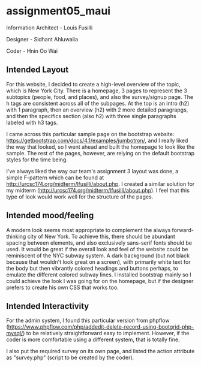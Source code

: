 # assignment05_maui

Information Architect - Louis Fusilli

Designer - Sidhant Ahluwalia

Coder - Hnin Oo Wai

## Intended Layout

For this website, I decided to create a high-level overview of the topic, which is New York City. There is a homepage, 3 pages to represent the 3 subtopics (people, food, and places), and also the survey/signup page. The h tags are consistent across all of the subpages. At the top is an intro (h2) with 1 paragraph, then an overview (h2) with 2 more detailed paragrapgs, and then the specifics section (also h2) with three single paragraphs labeled with h3 tags.

I came across this particular sample page on the bootstrap website: https://getbootstrap.com/docs/4.1/examples/jumbotron/, and I really liked the way that looked, so I went ahead and built the homepage to look like the sample. The rest of the pages, however, are relying on the default bootstrap styles for the time being.

I've always liked the way our team's assignment 3 layout was done, a simple F-pattern which can be found at http://urcsc174.org/midterm/lfusilli/about.php. I created a similar solution for my midterm (http://urcsc174.org/midterm/lfusilli/about.php). I feel that this type of look would work well for the structure of the pages.

## Intended mood/feeling

A modern look seems most appropriate to complement the always forward-thinking city of New York. To achieve this, there should be abundant spacing between elements, and also exclusively sans-serif fonts should be used. It would be great if the overall look and feel of the website could be reminiscent of the NYC subway system. A dark background (but not black because that wouldn't look great on a screen), with primarily white text for the body but then vibrantly colored headings and buttons perhaps, to emulate the different colored subway lines. I installed bootstrap mainly so I could achieve the look I was going for on the homepage, but if the designer prefers to create his own CSS that works too.

## Intended Interactivity

For the admin system, I found this particular version from phpflow (https://www.phpflow.com/php/addedit-delete-record-using-bootgrid-php-mysql/) to be relatively straightforward easy to implement. However, if the coder is more comfortable using a different system, that is totally fine. 

I also put the required survey on its own page, and listed the action attribute as "survey.php" (script to be created by the coder).
